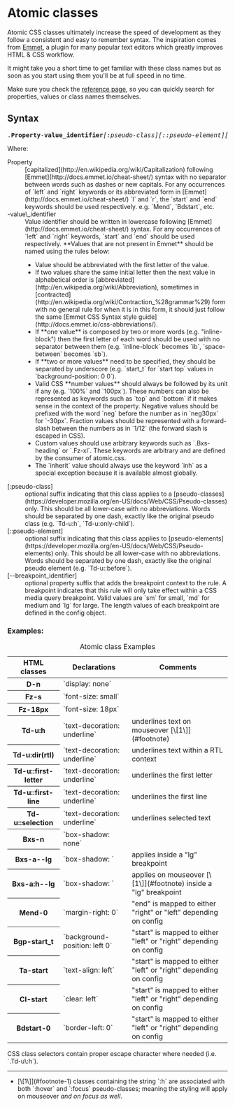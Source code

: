 # Atomic classes

Atomic CSS classes ultimately increase the speed of development as they follow a consistent and easy to remember syntax. The inspiration comes from [Emmet](http://emmet.io/), a plugin for many popular text editors which greatly improves HTML & CSS workflow.

It might take you a short time to get familiar with these class names but as soon as you start using them you'll be at full speed in no time.

Make sure you check the [reference page](/reference), so you can quickly search for properties, values or class names themselves.

## Syntax

<pre>
.<strong>Property</strong>-<strong>value_identifier</strong><em>[:pseudo-class][::pseudo-element][--breakpoint_identifier]</em>
</pre>

Where:

<dl class="dl-list">
    <dt>Property</dt>
    <dd>[capitalized](http://en.wikipedia.org/wiki/Capitalization) following [Emmet](http://docs.emmet.io/cheat-sheet/) syntax with no separator between words such as dashes or new capitals. For any occurrences of `left` and `right` keywords or its abbreviated form in [Emmet](http://docs.emmet.io/cheat-sheet/) `l` and `r`, the `start` and `end` keywords should be used respectively. e.g. `Mend`, `Bdstart`, etc.</dd>
    <dt>-value\_identifier</dt>
    <dd>Value identifier should be written in lowercase following [Emmet](http://docs.emmet.io/cheat-sheet/) syntax. For any occurrences of `left` and `right` keywords, `start` and `end` should be used respectively. **Values that are not present in Emmet** should be named using the rules below:
    <ul class="ul-list">
        <li>Value should be abbreviated with the first letter of the value.</li>
        <li>If two values share the same initial letter then the next value in alphabetical order is [abbreviated](http://en.wikipedia.org/wiki/Abbreviation), sometimes in [contracted](http://en.wikipedia.org/wiki/Contraction_%28grammar%29) form with no general rule for when it is in this form, it should just follow the same [Emmet CSS Syntax style guide](http://docs.emmet.io/css-abbreviations/).</li>
        <li>If **one value** is composed by two or more words (e.g. "inline-block") then the first letter of each word should be used with no separator between them (e.g. `inline-block` becomes `ib`, `space-between` becomes `sb`).</li>
        <li>If **two or more values** need to be specified, they should be separated by underscore (e.g. `start_t` for `start top` values in `background-position: 0 0`).</li>
        <li>Valid CSS **number values** should always be followed by its unit if any (e.g. `100%` and `100px`). These numbers can also be represented as keywords such as `top` and `bottom` if it makes sense in the context of the property.  Negative values should be prefixed with the word `neg` before the number as in `neg30px` for `-30px`. Fraction values should be represented with a forward-slash between the numbers as in `1/12` (the forward slash is escaped in CSS).</li>
        <li>Custom  values should use arbitrary keywords such as `.Bxs-heading` or `.Fz-xl`. These keywords are arbitrary and are defined by the consumer of atomic.css.</li>
        <li>The `inherit` value should always use the keyword `inh` as a special exception because it is available almost globally.</li>
    </ul>
    </dd>
    <dt>[:pseudo-class]</dt>
    <dd>optional suffix indicating that this class applies to a [pseudo-classes](https://developer.mozilla.org/en-US/docs/Web/CSS/Pseudo-classes) only. This should be all lower-case with no abbreviations. Words should be separated by one dash, exactly like the original pseudo class (e.g. `Td-u:h`, `Td-u:only-child`).</dd>
    <dt>[::pseudo-element]</dt>
    <dd>optional suffix indicating that this class applies to [pseudo-elements](https://developer.mozilla.org/en-US/docs/Web/CSS/Pseudo-elements) only. This should be all lower-case with no abbreviations. Words should be separated by one dash, exactly like the original pseudo element (e.g. `Td-u::before`).</dd>
    <dt>[--breakpoint_identifier]</dt>
    <dd>optional property suffix that adds the breakpoint context to the rule. A breakpoint indicates that this rule will only take effect within a CSS media query breakpoint. Valid values are `sm` for small, `md` for medium and `lg` for large. The length values of each breakpoint are defined in the config object.</dd>
</dl>

### Examples:

<table class="Ta-start W-100%">
    <caption class="hidden">Atomic class Examples</caption>
    <thead>
        <tr>
            <th scope="col" class="P-10px">HTML classes</th>
            <th scope="col" class="P-10px">Declarations</th>
            <th scope="col" class="P-10px">Comments</th>
        </tr>
    </thead>
    <tbody>
        <tr class="Bdt-1">
            <th scope="row" class="Va-t Whs-nw P-10px">D-n</th>
            <td class="Va-t C-f2438c Whs-nw P-10px">`display: none`</td>
            <td class="Va-t P-10px"></td>
        </tr>
        <tr class="Bdt-1">
            <th scope="row" class="Va-t Whs-nw P-10px">Fz-s</th>
            <td class="Va-t C-f2438c Whs-nw P-10px">`font-size: small`</td>
            <td class="Va-t P-10px"></td>
        </tr>
        <tr class="Bdt-1">
            <th scope="row" class="Va-t Whs-nw P-10px">Fz-18px</th>
            <td class="Va-t C-f2438c Whs-nw P-10px">`font-size: 18px`</td>
            <td class="Va-t P-10px"></td>
        </tr>
        <tr class="Bdt-1">
            <th scope="row" class="Va-t Whs-nw P-10px">Td-u:h</th>
            <td class="Va-t C-f2438c Whs-nw P-10px">`text-decoration: underline`</td>
            <td class="Va-t P-10px">underlines text on mouseover [\[1\]](#footnote)<a id="footnote-1" class="D-ib"></a></td>
        </tr>
        <tr class="Bdt-1">
            <th scope="row" class="Va-t Whs-nw P-10px">Td-u:dir(rtl)</th>
            <td class="Va-t  C-f2438c Whs-nw P-10px">`text-decoration: underline`</td>
            <td class="Va-t P-10px">underlines text within a RTL context</td>
        </tr>
        <tr class="Bdt-1">
            <th scope="row" class="Va-t Whs-nw P-10px">Td-u::first-letter</th>
            <td class="Va-t  C-f2438c Whs-nw P-10px">`text-decoration: underline`</td>
            <td class="Va-t P-10px">underlines the first letter</td>
        </tr>
        <tr class="Bdt-1">
            <th scope="row" class="Va-t Whs-nw P-10px">Td-u::first-line</th>
            <td class="Va-t  C-f2438c Whs-nw P-10px">`text-decoration: underline`</td>
            <td class="Va-t P-10px">underlines the first line</td>
        </tr>
        <tr class="Bdt-1">
            <th scope="row" class="Va-t Whs-nw P-10px">Td-u::selection</th>
            <td class="Va-t  C-f2438c Whs-nw P-10px">`text-decoration: underline`</td>
            <td class="Va-t P-10px">underlines selected text</td>
        </tr>
        <tr class="Bdt-1">
            <th scope="row" class="Va-t Whs-nw P-10px">Bxs-n</th>
            <td class="Va-t  C-f2438c Whs-nw P-10px">`box-shadow: none`</td>
            <td class="Va-t P-10px"></td>
        </tr>
        <tr class="Bdt-1">
            <th scope="row" class="Va-t Whs-nw P-10px">Bxs-a--lg</th>
            <td class="Va-t  C-f2438c Whs-nw P-10px">`box-shadow: <arbitrary-value-a>`</td>
            <td class="Va-t P-10px">applies inside a "lg" breakpoint</td>
        </tr>
        <tr class="Bdt-1">
            <th scope="row" class="Va-t Whs-nw P-10px">Bxs-a:h--lg</th>
            <td class="Va-t C-f2438c Whs-nw P-10px">`box-shadow: <arbitrary-value-a>`</td>
            <td class="Va-t P-10px">applies on mouseover [\[1\]](#footnote)<a id="footnote-2" class="D-ib"></a> inside a "lg" breakpoint</td>
        </tr>
        <tr class="Bdt-1">
            <th scope="row" class="Va-t Whs-nw P-10px">Mend-0</th>
            <td class="Va-t  C-f2438c Whs-nw P-10px">`margin-right: 0`</td>
            <td class="Va-t P-10px">"end" is mapped to either "right" or "left" depending on config</td>
        </tr>
        <tr class="Bdt-1">
            <th scope="row" class="Va-t Whs-nw P-10px">Bgp-start_t</th>
            <td class="Va-t  C-f2438c Whs-nw P-10px">`background-position: left 0`</td>
            <td class="Va-t P-10px">"start" is mapped to either "left" or "right" depending on config</td>
        </tr>
        <tr class="Bdt-1">
            <th scope="row" class="Va-t Whs-nw P-10px">Ta-start</th>
            <td class="Va-t  C-f2438c Whs-nw P-10px">`text-align: left`</td>
            <td class="Va-t P-10px">"start" is mapped to either "left" or "right" depending on config</td>
        </tr>
        <tr class="Bdt-1">
            <th scope="row" class="Va-t Whs-nw P-10px">Cl-start</th>
            <td class="Va-t  C-f2438c Whs-nw P-10px">`clear: left`</td>
            <td class="Va-t P-10px">"start" is mapped to either "left" or "right" depending on config</td>
        </tr>
        <tr class="Bdt-1">
            <th scope="row" class="Va-t Whs-nw P-10px">Bdstart-0</th>
            <td class="Va-t  C-f2438c Whs-nw P-10px">`border-left: 0`</td>
            <td class="Va-t P-10px">"start" is mapped to either "left" or "right" depending on config</td>
        </tr>
    </tbody>
</table>

<p class="noteBox info">CSS class selectors contain proper escape character where needed (i.e. `.Td-u\:h`).</p>

<hr class="Mt-50px">

<ul id="footnote" class="ul-list">
    <li>[\[1\]](#footnote-1) classes containing the string `:h` are associated with both `:hover` and `:focus` pseudo-classes; meaning the styling will apply on mouseover <em>and on focus as well</em>.</li>
</ul>